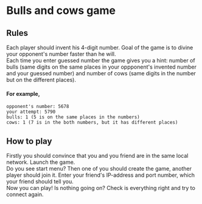 # Bulls and cows game

## Rules
Each player should invent his 4-digit number. Goal of the game is to divine your opponent's number faster than he will. \
Each time you enter guessed number the game gives you a hint: number of bulls (same digits on the same places in your oppponent's invented number and your guessed number) and number of cows (same digits in the number but on the different places).
#### For example,
```
opponent's number: 5678
your attempt: 5790
bulls: 1 (5 is on the same places in the numbers)
cows: 1 (7 is in the both numbers, but it has different places)
```

## How to play
Firstly you should convince that you and you friend are in the same local network. Launch the game. \
Do you see start menu? Then one of you should create the game, another player should join it. Enter your friend's IP-address and port number, which your friend should tell you. \
Now you can play! Is nothing going on? Check is everything right and try to connect again.
